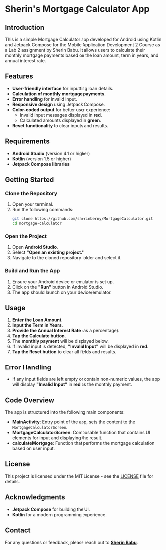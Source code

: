 # Sherin's Mortgage Calculator App

## Introduction
This is a simple Mortgage Calculator app developed for Android using Kotlin and Jetpack Compose for the Mobile Application Development 2 Course as a Lab 2 assignment by Sherin Babu. It allows users to calculate their monthly mortgage payments based on the loan amount, term in years, and annual interest rate.

## Features
- **User-friendly interface** for inputting loan details.
- **Calculation of monthly mortgage payments**.
- **Error handling** for invalid input.
- **Responsive design** using Jetpack Compose.
- **Color-coded output** for better user experience:
   - Invalid input messages displayed in **red**.
   - Calculated amounts displayed in **green**.
- **Reset functionality** to clear inputs and results.

## Requirements
- **Android Studio** (version 4.1 or higher)
- **Kotlin** (version 1.5 or higher)
- **Jetpack Compose libraries**

## Getting Started

### Clone the Repository
1. Open your terminal.
2. Run the following commands:
    ```bash
    git clone https://github.com/sherinberny/MortgageCalculator.git
    cd mortgage-calculator
    ```

### Open the Project
1. Open **Android Studio**.
2. Select **"Open an existing project."**
3. Navigate to the cloned repository folder and select it.

### Build and Run the App
1. Ensure your Android device or emulator is set up.
2. Click on the **"Run"** button in Android Studio.
3. The app should launch on your device/emulator.

## Usage
1. **Enter the Loan Amount**.
2. **Input the Term in Years**.
3. **Provide the Annual Interest Rate** (as a percentage).
4. **Tap the Calculate button**.
5. The **monthly payment** will be displayed below.
6. If invalid input is detected, **"Invalid Input"** will be displayed in **red**.
7. **Tap the Reset button** to clear all fields and results.

## Error Handling
- If any input fields are left empty or contain non-numeric values, the app will display **"Invalid Input"** in **red** as the monthly payment.

## Code Overview
The app is structured into the following main components:
- **MainActivity**: Entry point of the app, sets the content to the `MortgageCalculatorScreen`.
- **MortgageCalculatorScreen**: Composable function that contains UI elements for input and displaying the result.
- **calculateMortgage**: Function that performs the mortgage calculation based on user input.

## License
This project is licensed under the MIT License - see the [LICENSE](https://www.linkedin.com/in/sherin-babu-2907/) file for details.

## Acknowledgments
- **Jetpack Compose** for building the UI.
- **Kotlin** for a modern programming experience.

## Contact
For any questions or feedback, please reach out to [**Sherin Babu**](mailto:babus5@student.douglascollege.ca).
